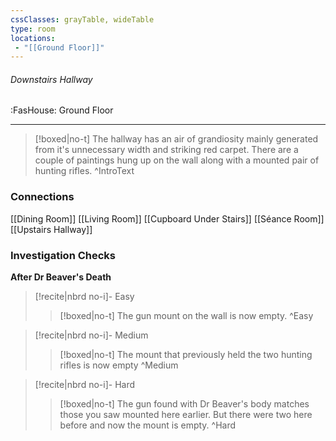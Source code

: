 ```yaml
---
cssClasses: grayTable, wideTable
type: room
locations:
 - "[[Ground Floor]]"
---
```

###### Downstairs Hallway
<span class="sub2">:FasHouse: Ground Floor</span>

---

> [!boxed|no-t]
> The hallway has an air of grandiosity mainly generated from it's unnecessary width and striking red carpet. There are a couple of paintings hung up on the wall along with a mounted pair of hunting rifles.
>^IntroText
	
### Connections
[[Dining Room]]
[[Living Room]]
[[Cupboard Under Stairs]]
[[Séance Room]]
[[Upstairs Hallway]]

### Investigation Checks

**After Dr Beaver's Death**

> [!recite|nbrd no-i]- Easy
> <br>
> 
>> [!boxed|no-t]
>> The gun mount on the wall is now empty.
>^Easy

> [!recite|nbrd no-i]- Medium
> <br>
> 
>> [!boxed|no-t]
>> The mount that previously held the two hunting rifles is now empty
>^Medium

> [!recite|nbrd no-i]- Hard
> <br>
> 
>> [!boxed|no-t]
>> The gun found with Dr Beaver's body matches those you saw mounted here earlier. But there were two here before and now the mount is empty.
>^Hard


